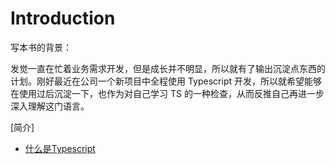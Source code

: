 # Introduction

写本书的背景：

发觉一直在忙着业务需求开发，但是成长并不明显，所以就有了输出沉淀点东西的计划。刚好最近在公司一个新项目中全程使用 Typescript 开发，所以就希望能够在使用过后沉淀一下，也作为对自己学习 TS 的一种检查，从而反推自己再进一步深入理解这门语言。

[简介]
 - [什么是Typescript](./ji-chu/shen-me-shi-typescript.md)

